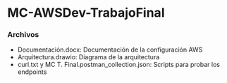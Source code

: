 # MC-AWSDev-TrabajoFinal


### Archivos 

- Documentación.docx: Documentación de la configuración AWS
- Arquitectura.drawio: Diagrama de la arquitectura
- curl.txt y MC T. Final.postman_collection.json: Scripts para probar los endpoints
